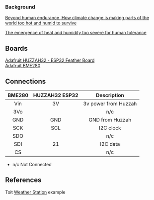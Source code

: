 ### Background

[Beyond human endurance, How climate change is making parts of the world too hot and humid to survive](https://www.washingtonpost.com/world/interactive/2021/climate-change-humidity/)  

[The emergence of heat and humidity too severe for human tolerance](https://advances.sciencemag.org/content/6/19/eaaw1838/tab-pdf)

## Boards
[Adafruit HUZZAH32 - ESP32 Feather Board](https://www.adafruit.com/product/3405)  
[Adafruit BME280](https://www.adafruit.com/product/2652)

## Connections
| BME280 | HUZZAH32 ESP32 | Description | 
|:-----------------:|:----------------:|:-----------:|
| Vin | 3V  | 3v power from Huzzah |
| 3Vo |     | n/c |
| GND | GND | GND from Huzzah |
| SCK | SCL | I2C clock |
| SDO |     | n/c |
| SDI | 21  | I2C data |
| CS  |     | n/c |

* n/c Not Connected

## References

Toit [Weather Station](https://docs.toit.io/platform/tutorials/starter/weatherstation) example